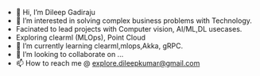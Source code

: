 - 👋 Hi, I’m Dileep Gadiraju
- 👀 I’m interested in solving complex business problems with Technology.
- Facinated to lead projects with Computer vision, AI/ML,DL usecases.
- Exploring clearml (MLOps), Point Cloud
- 🌱 I’m currently learning clearml,mlops,Akka, gRPC.
- 💞️ I’m looking to collaborate on ...
- 📫 How to reach me @ explore.dileepkumar@gmail.com

<!---
dileep-gadiraju/dileep-gadiraju is a ✨ special ✨ repository because its `README.md` (this file) appears on your GitHub profile.
You can click the Preview link to take a look at your changes.
--->
